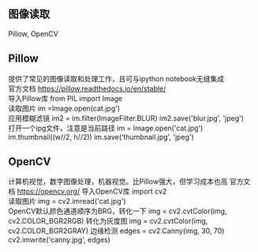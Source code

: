 图像读取
-------
Pillow, OpenCV    

Pillow
-------
提供了常见的图像读取和处理工作，且可与ipython notebook无缝集成  
官方文档    https://pillow.readthedocs.io/en/stable/  
导入Pillow库                         from PIL import Image   
读取图片                             im =Image.open(cat.jpg')  
应用模糊滤镜                         im2 = im.filter(ImageFilter.BLUR) im2.save('blur.jpg', 'jpeg')  
打开一个ipg文件，注意是当前路径        im = Image.open('cat.jpg') im.thumbnail((w//2, h//2)) im.save('thumbnail.jpg', 'jpeg')    

OpenCV
-------
计算机视觉，数字图像处理，机器视觉。比Pillow强大，但学习成本也高
官方文档    https://opencv.org/ 
导入OpenCV库                           import cv2   
读取图片                               img = cv2.imread('cat.jpg')  
OpenCV默认颜色通道顺序为BRG，转化一下    img = cv2.cvtColor(img, cv2.COLOR_BGR2RGB)
转化为灰度图                           img = cv2.cvtColor(img, cv2.COLOR_BGR2GRAY)
边缘检测                               edges = cv2.Canny(img, 30, 70) cv2.imwrite('canny.jpg', edges)
